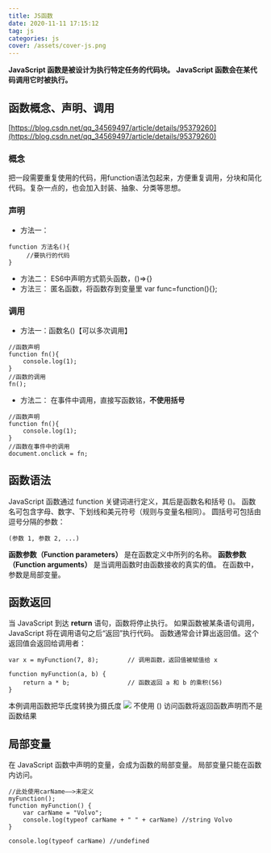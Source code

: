 ```yaml
---
title: JS函数
date: 2020-11-11 17:15:12
tag: js
categories: js
cover: /assets/cover-js.png
---
```

__JavaScript 函数是被设计为执行特定任务的代码块。__
__JavaScript 函数会在某代码调用它时被执行。__
## 函数概念、声明、调用
[https://blog.csdn.net/qq_34569497/article/details/95379260](https://blog.csdn.net/qq_34569497/article/details/95379260)
### 概念
把一段需要重复使用的代码，用function语法包起来，方便重复调用，分块和简化代码。复杂一点的，也会加入封装、抽象、分类等思想。

### 声明
* 方法一：
```
function 方法名(){
     //要执行的代码
}
```
* 方法二：
ES6中声明方式箭头函数，()=>{} 
* 方法三：
匿名函数，将函数存到变量里 var func=function(){};

### 调用
* 方法一：函数名()【可以多次调用】
```
//函数声明
function fn(){
    console.log(1);
}
//函数的调用
fn();
```
* 方法二：
在事件中调用，直接写函数铭，__不使用括号__
```
//函数声明
function fn(){
    console.log(1);
}
//函数在事件中的调用
document.onclick = fn;
```

## 函数语法
JavaScript 函数通过 function 关键词进行定义，其后是函数名和括号 ()。
函数名可包含字母、数字、下划线和美元符号（规则与变量名相同）。
圆括号可包括由逗号分隔的参数：
```
(参数 1, 参数 2, ...)
```
__函数参数（Function parameters）__ 是在函数定义中所列的名称。
__函数参数（Function arguments）__ 是当调用函数时由函数接收的真实的值。
在函数中，参数是局部变量。

## 函数返回
当 JavaScript 到达 __return__ 语句，函数将停止执行。
如果函数被某条语句调用，JavaScript 将在调用语句之后“返回”执行代码。
函数通常会计算出返回值。这个返回值会返回给调用者：
```
var x = myFunction(7, 8);        // 调用函数，返回值被赋值给 x

function myFunction(a, b) {
    return a * b;                // 函数返回 a 和 b 的乘积(56)
}
```
本例调用函数把华氏度转换为摄氏度
![](1.png)
不使用 () 访问函数将返回函数声明而不是函数结果

## 局部变量
在 JavaScript 函数中声明的变量，会成为函数的局部变量。
局部变量只能在函数内访问。
```
//此处使用carName——>未定义
myFunction();
function myFunction() {
    var carName = "Volvo";
    console.log(typeof carName + " " + carName) //string Volvo
}

console.log(typeof carName) //undefined

```